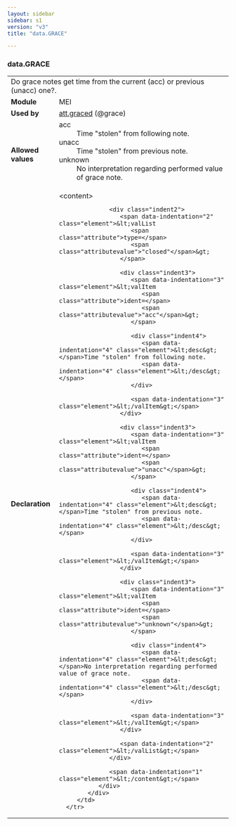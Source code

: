 ```yaml
---
layout: sidebar
sidebar: s1
version: "v3"
title: "data.GRACE"

---
```


<div class="macroSpec">
   <h3 id="data.GRACE">data.GRACE</h3>
   <table class="wovenodd">
      <tr>
         <td colspan="2" class="wovenodd-col2">Do grace notes get time from the current (acc) or previous (unacc) one?.</td>
      </tr>
      <tr>
         <td class="wovenodd-col1">
            <strong>Module</strong>
         </td>
         <td class="wovenodd-col2">MEI</td>
      </tr>
      <tr>
         <td class="wovenodd-col1">
            <strong>Used by</strong>
         </td>
         <td class="wovenodd-col2">
            <div class="parent">
               <a class="link_odd_classSpec" href="/{{ page.version }}/attribute-classes/att.graced.html">att.graced</a> (@grace)
            </div>
         </td>
      </tr>
      <tr>
         <td class="wovenodd-col1">
            <strong>Allowed values</strong>
         </td>
         <td class="wovenodd-col2">
            <dl>
               <dt>acc</dt>
               <dd>Time "stolen" from following note.</dd>
               <dt>unacc</dt>
               <dd>Time "stolen" from previous note.</dd>
               <dt>unknown</dt>
               <dd>No interpretation regarding performed value of grace note.</dd>
            </dl>
         </td>
      </tr>
      <tr>
         <td class="wovenodd-col1">
            <strong>Declaration</strong>
         </td>
         <td class="wovenodd-col2">
            <div xml:space="preserve" class="pre">
               <div class="indent1">
                  <span data-indentation="1" class="element">&lt;content&gt;</span>
                  
                  <div class="indent2">
                     <span data-indentation="2" class="element">&lt;valList 
                        <span class="attribute">type=</span>
                        <span class="attributevalue">"closed"</span>&gt;
                     </span>
                     
                     <div class="indent3">
                        <span data-indentation="3" class="element">&lt;valItem 
                           <span class="attribute">ident=</span>
                           <span class="attributevalue">"acc"</span>&gt;
                        </span>
                        
                        <div class="indent4">
                           <span data-indentation="4" class="element">&lt;desc&gt;</span>Time "stolen" from following note.
                           <span data-indentation="4" class="element">&lt;/desc&gt;</span>
                        </div>
                        
                        <span data-indentation="3" class="element">&lt;/valItem&gt;</span>
                     </div>
                     
                     <div class="indent3">
                        <span data-indentation="3" class="element">&lt;valItem 
                           <span class="attribute">ident=</span>
                           <span class="attributevalue">"unacc"</span>&gt;
                        </span>
                        
                        <div class="indent4">
                           <span data-indentation="4" class="element">&lt;desc&gt;</span>Time "stolen" from previous note.
                           <span data-indentation="4" class="element">&lt;/desc&gt;</span>
                        </div>
                        
                        <span data-indentation="3" class="element">&lt;/valItem&gt;</span>
                     </div>
                     
                     <div class="indent3">
                        <span data-indentation="3" class="element">&lt;valItem 
                           <span class="attribute">ident=</span>
                           <span class="attributevalue">"unknown"</span>&gt;
                        </span>
                        
                        <div class="indent4">
                           <span data-indentation="4" class="element">&lt;desc&gt;</span>No interpretation regarding performed value of grace note.
                           <span data-indentation="4" class="element">&lt;/desc&gt;</span>
                        </div>
                        
                        <span data-indentation="3" class="element">&lt;/valItem&gt;</span>
                     </div>
                     
                     <span data-indentation="2" class="element">&lt;/valList&gt;</span>
                  </div>
                  
                  <span data-indentation="1" class="element">&lt;/content&gt;</span>
               </div>
            </div>
         </td>
      </tr>
   </table>
</div>